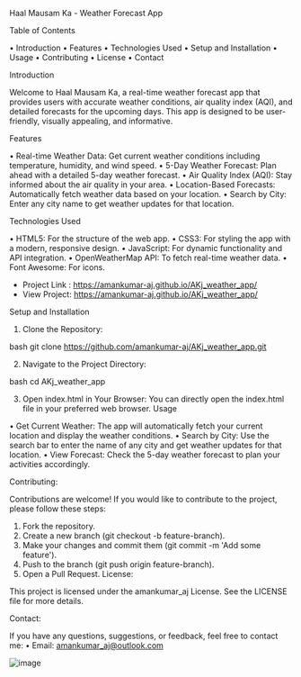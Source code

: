 Haal Mausam Ka - Weather Forecast App

Table of Contents

•	Introduction
•	Features
•	Technologies Used
•	Setup and Installation
•	Usage
•	Contributing
•	License
•	Contact

Introduction

Welcome to Haal Mausam Ka, a real-time weather forecast app that provides users with accurate weather conditions, air quality index (AQI), and detailed forecasts for the upcoming days. 
This app is designed to be user-friendly, visually appealing, and informative.

Features

•	Real-time Weather Data: Get current weather conditions including temperature, humidity, and wind speed.
•	5-Day Weather Forecast: Plan ahead with a detailed 5-day weather forecast.
•	Air Quality Index (AQI): Stay informed about the air quality in your area.
•	Location-Based Forecasts: Automatically fetch weather data based on your location.
•	Search by City: Enter any city name to get weather updates for that location.

Technologies Used

•	HTML5: For the structure of the web app.
•	CSS3: For styling the app with a modern, responsive design.
•	JavaScript: For dynamic functionality and API integration.
•	OpenWeatherMap API: To fetch real-time weather data.
•	Font Awesome: For icons.

* Project Link : https://amankumar-aj.github.io/AKj_weather_app/
* View Project: https://amankumar-aj.github.io/AKj_weather_app/

Setup and Installation

1.	Clone the Repository:

bash
git clone https://github.com/amankumar-aj/AKj_weather_app.git

2.	Navigate to the Project Directory:

bash
cd AKj_weather_app

3.	Open index.html in Your Browser: You can directly open the index.html file in your preferred web browser.
Usage

•	Get Current Weather: The app will automatically fetch your current location and display the weather conditions.
•	Search by City: Use the search bar to enter the name of any city and get weather updates for that location.
•	View Forecast: Check the 5-day weather forecast to plan your activities accordingly.

Contributing:

Contributions are welcome! If you would like to contribute to the project, please follow these steps:
1.	Fork the repository.
2.	Create a new branch (git checkout -b feature-branch).
3.	Make your changes and commit them (git commit -m 'Add some feature').
4.	Push to the branch (git push origin feature-branch).
5.	Open a Pull Request.
License:

This project is licensed under the amankumar_aj License. See the LICENSE file for more details.

Contact:

If you have any questions, suggestions, or feedback, feel free to contact me:
•	Email: amankumar_aj@outlook.com

![image](https://github.com/user-attachments/assets/47372ae8-4cbc-4250-9ee4-eb79f149d176)
